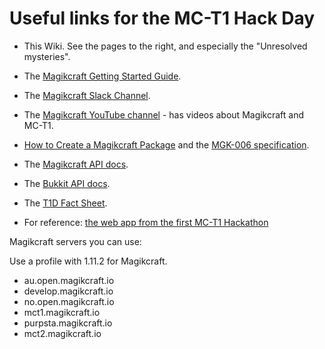 # Useful links for the MC-T1 Hack Day

* This Wiki. See the pages to the right, and especially the "Unresolved mysteries".

* The [Magikcraft Getting Started Guide](https://start.magikcraft.io).

* The [Magikcraft Slack Channel](https://slack.magikcraft.io).

* The [Magikcraft YouTube channel](https://www.youtube.com/channel/UC9cEOcTkQEyiKr2nCZDBYeg/videos) - has videos about Magikcraft and MC-T1.

* [How to Create a Magikcraft Package](https://github.com/Magikcraft/product-board/wiki/How-to-create-a-new-Magikcraft-package) and the [MGK-006 specification](https://github.com/Magikcraft/product-board/issues/6).

* The [Magikcraft API docs](http://apidoc.magikcraft.io).

* The [Bukkit API docs](https://bukkit.magikcraft.io).

* The [T1D Fact Sheet](http://www.mct1.io/Type1_diabetes_info.html).

* For reference: [the web app from the first MC-T1 Hackathon](http://app.mct1.io/)

Magikcraft servers you can use:

Use a profile with 1.11.2 for Magikcraft.

* au.open.magikcraft.io
* develop.magikcraft.io
* no.open.magikcraft.io
* mct1.magikcraft.io
* purpsta.magikcraft.io
* mct2.magikcraft.io


